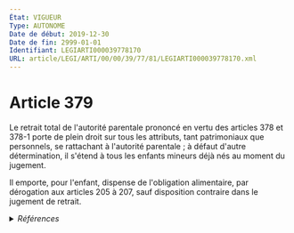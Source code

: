 ```yaml
---
État: VIGUEUR
Type: AUTONOME
Date de début: 2019-12-30
Date de fin: 2999-01-01
Identifiant: LEGIARTI000039778170
URL: article/LEGI/ARTI/00/00/39/77/81/LEGIARTI000039778170.xml
---
```


<h1>Article 379</h1>

Le retrait total de l'autorité parentale prononcé en vertu des articles 378 et
378-1 porte de plein droit sur tous les attributs, tant patrimoniaux que
personnels, se rattachant à l'autorité parentale ; à défaut d'autre
détermination, il s'étend à tous les enfants mineurs déjà nés au moment du
jugement.<br />

Il emporte, pour l'enfant, dispense de l'obligation alimentaire, par dérogation
aux articles 205 à 207, sauf disposition contraire dans le jugement de retrait.


<details>
  <summary><em>Références</em></summary>

  <h2>Articles faisant référence à l'article</h2>
  
  <ul>
    <li>
      <a href="https://legal.tricoteuses.fr//redirection/LEGIARTI000039367649?vers=git&vers=legifrance">Code civil - article 378-1 AUTONOME VIGUEUR, en vigueur depuis le 2020-01-01</a> CITATION cible
    </li>
    <li>
      <a href="https://legal.tricoteuses.fr//redirection/LEGIARTI000006427007?vers=git&vers=legifrance">Code civil - article 378-1 AUTONOME MODIFIE, en vigueur du 1971-01-01 au 1996-07-06</a> CITATION cible
    </li>
    <li>
      <a href="https://legal.tricoteuses.fr//redirection/LEGIARTI000039778182?vers=git&vers=legifrance">Code civil - article 378 AUTONOME MODIFIE, en vigueur du 2019-12-30 au 2020-08-01</a> CITATION cible
    </li>
    <li>
      <a href="https://legal.tricoteuses.fr//redirection/LEGIARTI000042193477?vers=git&vers=legifrance">Code civil - article 207 AUTONOME VIGUEUR, en vigueur depuis le 2020-08-01</a> CITATION cible
    </li>
    <li>
      <a href="https://legal.tricoteuses.fr//redirection/LEGIARTI000006422659?vers=git&vers=legifrance">Code civil - article 205 AUTONOME VIGUEUR, en vigueur depuis le 1972-08-01</a> CITATION cible
    </li>
    <li>
      <a href="https://legal.tricoteuses.fr//redirection/LEGIARTI000006422675?vers=git&vers=legifrance">Code civil - article 207 AUTONOME MODIFIE, en vigueur du 1972-08-01 au 2020-08-01</a> CITATION cible
    </li>
    <li>
      <a href="https://legal.tricoteuses.fr//redirection/LEGIARTI000032207470?vers=git&vers=legifrance">Code civil - article 378-1 AUTONOME MODIFIE, en vigueur du 2016-03-16 au 2020-01-01</a> CITATION cible
    </li>
    <li>
      <a href="https://legal.tricoteuses.fr//redirection/LEGIARTI000006427008?vers=git&vers=legifrance">Code civil - article 378-1 AUTONOME MODIFIE, en vigueur du 1996-07-06 au 2016-03-16</a> CITATION cible
    </li>
    <li>
      <a href="https://legal.tricoteuses.fr//redirection/LEGIARTI000039696424?vers=git&vers=legifrance">LOI n° 2019-1480 du 28 décembre 2019 visant à agir contre les violences au sein de la famille - article 8 ENTIEREMENT_MODIF</a> MODIFIE source
    </li>
  </ul>
  
  <h2>Références faites par l'article</h2>
  
  <ul>
    <li>
      1959-09-21 CITATION cible <a href="https://legal.tricoteuses.fr//redirection/LEGIARTI000006682945?vers=git&vers=legifrance">Décret n°59-1095 du 21 septembre 1959 PORTANT, EN EXECUTION DES ARTICLES 800 DU CODE DE PROCEDURE PENALE ET 202 DU CODE DE LA FAMILLE ET DE L'AIDE SOCIALE, REGLEMENT D'ADMINISTRATION PUBLIQUE POUR L'APPLICATION DE DISPOSITIONS RELATIVES A LA PROTECTION DE L'ENFANCE ET DE L'ADOLESCENCE EN DANGER. - article 10 AUTONOME ABROGE, en vigueur du 1959-09-25 au 2006-04-09</a>
    </li>
    <li>
      1959-09-21 CITATION cible <a href="https://legal.tricoteuses.fr//redirection/LEGIARTI000006682948?vers=git&vers=legifrance">Décret n°59-1095 du 21 septembre 1959 PORTANT, EN EXECUTION DES ARTICLES 800 DU CODE DE PROCEDURE PENALE ET 202 DU CODE DE LA FAMILLE ET DE L'AIDE SOCIALE, REGLEMENT D'ADMINISTRATION PUBLIQUE POUR L'APPLICATION DE DISPOSITIONS RELATIVES A LA PROTECTION DE L'ENFANCE ET DE L'ADOLESCENCE EN DANGER. - article 13 AUTONOME ABROGE, en vigueur du 1959-09-25 au 2006-04-09</a>
    </li>
    <li>
      1959-09-21 CITATION cible <a href="https://legal.tricoteuses.fr//redirection/LEGIARTI000006682936?vers=git&vers=legifrance">Décret n°59-1095 du 21 septembre 1959 PORTANT, EN EXECUTION DES ARTICLES 800 DU CODE DE PROCEDURE PENALE ET 202 DU CODE DE LA FAMILLE ET DE L'AIDE SOCIALE, REGLEMENT D'ADMINISTRATION PUBLIQUE POUR L'APPLICATION DE DISPOSITIONS RELATIVES A LA PROTECTION DE L'ENFANCE ET DE L'ADOLESCENCE EN DANGER. - article 2 AUTONOME ABROGE, en vigueur du 1959-09-25 au 2006-04-09</a>
    </li>
    <li>
      1959-09-21 CITATION cible <a href="https://legal.tricoteuses.fr//redirection/LEGIARTI000006682940?vers=git&vers=legifrance">Décret n°59-1095 du 21 septembre 1959 PORTANT, EN EXECUTION DES ARTICLES 800 DU CODE DE PROCEDURE PENALE ET 202 DU CODE DE LA FAMILLE ET DE L'AIDE SOCIALE, REGLEMENT D'ADMINISTRATION PUBLIQUE POUR L'APPLICATION DE DISPOSITIONS RELATIVES A LA PROTECTION DE L'ENFANCE ET DE L'ADOLESCENCE EN DANGER. - article 6 AUTONOME ABROGE, en vigueur du 1959-09-25 au 2006-04-09</a>
    </li>
    <li>
      1959-09-21 CITATION cible <a href="https://legal.tricoteuses.fr//redirection/LEGIARTI000006682942?vers=git&vers=legifrance">Décret n°59-1095 du 21 septembre 1959 PORTANT, EN EXECUTION DES ARTICLES 800 DU CODE DE PROCEDURE PENALE ET 202 DU CODE DE LA FAMILLE ET DE L'AIDE SOCIALE, REGLEMENT D'ADMINISTRATION PUBLIQUE POUR L'APPLICATION DE DISPOSITIONS RELATIVES A LA PROTECTION DE L'ENFANCE ET DE L'ADOLESCENCE EN DANGER. - article 7 AUTONOME ABROGE, en vigueur du 2000-12-23 au 2006-04-09</a>
    </li>
    <li>
      1959-09-21 CITATION cible <a href="https://legal.tricoteuses.fr//redirection/LEGIARTI000006682943?vers=git&vers=legifrance">Décret n°59-1095 du 21 septembre 1959 PORTANT, EN EXECUTION DES ARTICLES 800 DU CODE DE PROCEDURE PENALE ET 202 DU CODE DE LA FAMILLE ET DE L'AIDE SOCIALE, REGLEMENT D'ADMINISTRATION PUBLIQUE POUR L'APPLICATION DE DISPOSITIONS RELATIVES A LA PROTECTION DE L'ENFANCE ET DE L'ADOLESCENCE EN DANGER. - article 8 AUTONOME ABROGE, en vigueur du 1959-09-25 au 1988-10-08</a>
    </li>
    <li>
      2019-12-28 MODIFIE cible <a href="https://legal.tricoteuses.fr//redirection/LEGIARTI000039696424?vers=git&vers=legifrance">LOI n° 2019-1480 du 28 décembre 2019 visant à agir contre les violences au sein de la famille - article 8 ENTIEREMENT_MODIF</a>
    </li>
    <li>
      2020-12-21 CITATION cible <a href="https://legal.tricoteuses.fr//redirection/LEGIARTI000042724453?vers=git&vers=legifrance">Décret n° 2020-1640 du 21 décembre 2020 renforçant l'efficacité des procédures pénales et les droits de victimes - article 11 ENTIEREMENT_MODIF</a>
    </li>
    <li>
      2021-12-24 CITATION cible <a href="https://legal.tricoteuses.fr//redirection/LEGIARTI000044622532?vers=git&vers=legifrance">Décret n° 2021-1820 du 24 décembre 2021 relatif aux mesures de surveillance applicables lors de leur libération aux auteurs d'infractions commises au sein du couple - article 4 ENTIEREMENT_MODIF</a>
    </li>
    <li>
      2021-12-24 CITATION cible <a href="https://legal.tricoteuses.fr//redirection/LEGIARTI000044622534?vers=git&vers=legifrance">Décret n° 2021-1820 du 24 décembre 2021 relatif aux mesures de surveillance applicables lors de leur libération aux auteurs d'infractions commises au sein du couple - article 5 ENTIEREMENT_MODIF</a>
    </li>
    <li>
      2999-01-01 CITATION cible <a href="https://legal.tricoteuses.fr//redirection/LEGIARTI000045492585?vers=git&vers=legifrance">Code pénitentiaire - article R341-2 AUTONOME VIGUEUR, en vigueur depuis le 2022-05-01</a>
    </li>
    <li>
      2999-01-01 CITATION source <a href="https://legal.tricoteuses.fr//redirection/LEGIARTI000006422659?vers=git&vers=legifrance">Code civil - article 205 AUTONOME VIGUEUR, en vigueur depuis le 1972-08-01</a>
    </li>
    <li>
      2999-01-01 CITATION source <a href="https://legal.tricoteuses.fr//redirection/LEGIARTI000006422675?vers=git&vers=legifrance">Code civil - article 207 AUTONOME MODIFIE, en vigueur du 1972-08-01 au 2020-08-01</a>
    </li>
    <li>
      2999-01-01 CITATION source <a href="https://legal.tricoteuses.fr//redirection/LEGIARTI000039778182?vers=git&vers=legifrance">Code civil - article 378 AUTONOME MODIFIE, en vigueur du 2019-12-30 au 2020-08-01</a>
    </li>
    <li>
      2999-01-01 CITATION source <a href="https://legal.tricoteuses.fr//redirection/LEGIARTI000006427007?vers=git&vers=legifrance">Code civil - article 378-1 AUTONOME MODIFIE, en vigueur du 1971-01-01 au 1996-07-06</a>
    </li>
    <li>
      2999-01-01 CITATION cible <a href="https://legal.tricoteuses.fr//redirection/LEGIARTI000006681147?vers=git&vers=legifrance">Code de la famille et de l'aide sociale - article 57 AUTONOME ABROGE, en vigueur du 1989-07-14 au 2000-12-23</a>
    </li>
    <li>
      2999-01-01 CITATION cible <a href="https://legal.tricoteuses.fr//redirection/LEGIARTI000045883097?vers=git&vers=legifrance">Code de procédure pénale - article D158 AUTONOME VIGUEUR, en vigueur depuis le 2022-06-09</a>
    </li>
    <li>
      2999-01-01 CITATION cible <a href="https://legal.tricoteuses.fr//redirection/LEGIARTI000042726346?vers=git&vers=legifrance">Code de procédure pénale - article D403 AUTONOME MODIFIE, en vigueur du 2020-12-24 au 2022-06-09</a>
    </li>
    <li>
      2999-01-01 CITATION cible <a href="https://legal.tricoteuses.fr//redirection/LEGIARTI000044630005?vers=git&vers=legifrance">Code de procédure pénale - article D47-11-4 AUTONOME VIGUEUR, en vigueur depuis le 2022-02-01</a>
    </li>
    <li>
      2999-01-01 CITATION cible <a href="https://legal.tricoteuses.fr//redirection/LEGIARTI000039778246?vers=git&vers=legifrance">Code pénal - article 221-5-5 AUTONOME ABROGE, en vigueur du 2019-12-30 au 2024-03-20</a>
    </li>
    <li>
      CODIFICATION source Loi 1803-03-14
    </li>
  </ul>
</details>
